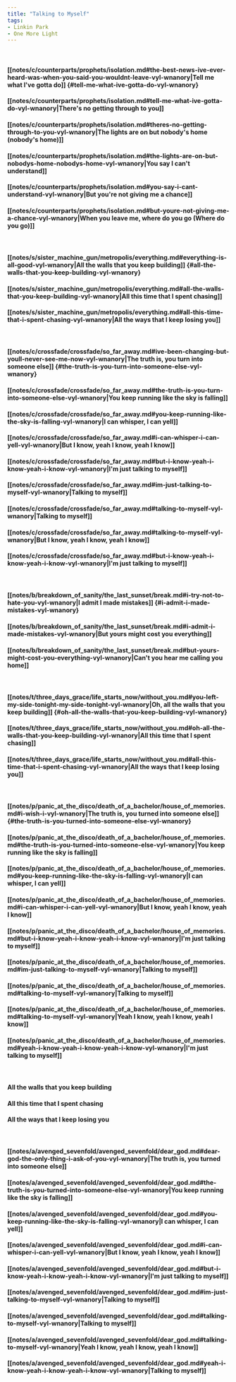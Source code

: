 ```yaml
---
title: "Talking to Myself"
tags:
- Linkin Park
- One More Light
---
```

&nbsp;
#### [[notes/c/counterparts/prophets/isolation.md#the-best-news-ive-ever-heard-was-when-you-said-you-wouldnt-leave-vyl-wnanory|Tell me what I've gotta do]] {#tell-me-what-ive-gotta-do-vyl-wnanory}
#### [[notes/c/counterparts/prophets/isolation.md#tell-me-what-ive-gotta-do-vyl-wnanory|There's no getting through to you]]
#### [[notes/c/counterparts/prophets/isolation.md#theres-no-getting-through-to-you-vyl-wnanory|The lights are on but nobody's home (nobody's home)]]
#### [[notes/c/counterparts/prophets/isolation.md#the-lights-are-on-but-nobodys-home-nobodys-home-vyl-wnanory|You say I can't understand]]
#### [[notes/c/counterparts/prophets/isolation.md#you-say-i-cant-understand-vyl-wnanory|But you're not giving me a chance]]
#### [[notes/c/counterparts/prophets/isolation.md#but-youre-not-giving-me-a-chance-vyl-wnanory|When you leave me, where do you go (Where do you go)]]
&nbsp;
#### [[notes/s/sister_machine_gun/metropolis/everything.md#everything-is-all-good-vyl-wnanory|All the walls that you keep building]] {#all-the-walls-that-you-keep-building-vyl-wnanory}
#### [[notes/s/sister_machine_gun/metropolis/everything.md#all-the-walls-that-you-keep-building-vyl-wnanory|All this time that I spent chasing]]
#### [[notes/s/sister_machine_gun/metropolis/everything.md#all-this-time-that-i-spent-chasing-vyl-wnanory|All the ways that I keep losing you]]
&nbsp;
#### [[notes/c/crossfade/crossfade/so_far_away.md#ive-been-changing-but-youll-never-see-me-now-vyl-wnanory|The truth is, you turn into someone else]] {#the-truth-is-you-turn-into-someone-else-vyl-wnanory}
#### [[notes/c/crossfade/crossfade/so_far_away.md#the-truth-is-you-turn-into-someone-else-vyl-wnanory|You keep running like the sky is falling]]
#### [[notes/c/crossfade/crossfade/so_far_away.md#you-keep-running-like-the-sky-is-falling-vyl-wnanory|I can whisper, I can yell]]
#### [[notes/c/crossfade/crossfade/so_far_away.md#i-can-whisper-i-can-yell-vyl-wnanory|But I know, yeah I know, yeah I know]]
#### [[notes/c/crossfade/crossfade/so_far_away.md#but-i-know-yeah-i-know-yeah-i-know-vyl-wnanory|I'm just talking to myself]]
#### [[notes/c/crossfade/crossfade/so_far_away.md#im-just-talking-to-myself-vyl-wnanory|Talking to myself]]
#### [[notes/c/crossfade/crossfade/so_far_away.md#talking-to-myself-vyl-wnanory|Talking to myself]]
#### [[notes/c/crossfade/crossfade/so_far_away.md#talking-to-myself-vyl-wnanory|But I know, yeah I know, yeah I know]]
#### [[notes/c/crossfade/crossfade/so_far_away.md#but-i-know-yeah-i-know-yeah-i-know-vyl-wnanory|I'm just talking to myself]]
&nbsp;
#### [[notes/b/breakdown_of_sanity/the_last_sunset/break.md#i-try-not-to-hate-you-vyl-wnanory|I admit I made mistakes]] {#i-admit-i-made-mistakes-vyl-wnanory}
#### [[notes/b/breakdown_of_sanity/the_last_sunset/break.md#i-admit-i-made-mistakes-vyl-wnanory|But yours might cost you everything]]
#### [[notes/b/breakdown_of_sanity/the_last_sunset/break.md#but-yours-might-cost-you-everything-vyl-wnanory|Can't you hear me calling you home]]
&nbsp;
#### [[notes/t/three_days_grace/life_starts_now/without_you.md#you-left-my-side-tonight-my-side-tonight-vyl-wnanory|Oh, all the walls that you keep building]] {#oh-all-the-walls-that-you-keep-building-vyl-wnanory}
#### [[notes/t/three_days_grace/life_starts_now/without_you.md#oh-all-the-walls-that-you-keep-building-vyl-wnanory|All this time that I spent chasing]]
#### [[notes/t/three_days_grace/life_starts_now/without_you.md#all-this-time-that-i-spent-chasing-vyl-wnanory|All the ways that I keep losing you]]
&nbsp;
#### [[notes/p/panic_at_the_disco/death_of_a_bachelor/house_of_memories.md#i-wish-i-vyl-wnanory|The truth is, you turned into someone else]] {#the-truth-is-you-turned-into-someone-else-vyl-wnanory}
#### [[notes/p/panic_at_the_disco/death_of_a_bachelor/house_of_memories.md#the-truth-is-you-turned-into-someone-else-vyl-wnanory|You keep running like the sky is falling]]
#### [[notes/p/panic_at_the_disco/death_of_a_bachelor/house_of_memories.md#you-keep-running-like-the-sky-is-falling-vyl-wnanory|I can whisper, I can yell]]
#### [[notes/p/panic_at_the_disco/death_of_a_bachelor/house_of_memories.md#i-can-whisper-i-can-yell-vyl-wnanory|But I know, yeah I know, yeah I know]]
#### [[notes/p/panic_at_the_disco/death_of_a_bachelor/house_of_memories.md#but-i-know-yeah-i-know-yeah-i-know-vyl-wnanory|I'm just talking to myself]]
#### [[notes/p/panic_at_the_disco/death_of_a_bachelor/house_of_memories.md#im-just-talking-to-myself-vyl-wnanory|Talking to myself]]
#### [[notes/p/panic_at_the_disco/death_of_a_bachelor/house_of_memories.md#talking-to-myself-vyl-wnanory|Talking to myself]]
#### [[notes/p/panic_at_the_disco/death_of_a_bachelor/house_of_memories.md#talking-to-myself-vyl-wnanory|Yeah I know, yeah I know, yeah I know]]
#### [[notes/p/panic_at_the_disco/death_of_a_bachelor/house_of_memories.md#yeah-i-know-yeah-i-know-yeah-i-know-vyl-wnanory|I'm just talking to myself]]
&nbsp;
#### All the walls that you keep building
#### All this time that I spent chasing
#### All the ways that I keep losing you
&nbsp;
#### [[notes/a/avenged_sevenfold/avenged_sevenfold/dear_god.md#dear-god-the-only-thing-i-ask-of-you-vyl-wnanory|The truth is, you turned into someone else]]
#### [[notes/a/avenged_sevenfold/avenged_sevenfold/dear_god.md#the-truth-is-you-turned-into-someone-else-vyl-wnanory|You keep running like the sky is falling]]
#### [[notes/a/avenged_sevenfold/avenged_sevenfold/dear_god.md#you-keep-running-like-the-sky-is-falling-vyl-wnanory|I can whisper, I can yell]]
#### [[notes/a/avenged_sevenfold/avenged_sevenfold/dear_god.md#i-can-whisper-i-can-yell-vyl-wnanory|But I know, yeah I know, yeah I know]]
#### [[notes/a/avenged_sevenfold/avenged_sevenfold/dear_god.md#but-i-know-yeah-i-know-yeah-i-know-vyl-wnanory|I'm just talking to myself]]
#### [[notes/a/avenged_sevenfold/avenged_sevenfold/dear_god.md#im-just-talking-to-myself-vyl-wnanory|Talking to myself]]
#### [[notes/a/avenged_sevenfold/avenged_sevenfold/dear_god.md#talking-to-myself-vyl-wnanory|Talking to myself]]
#### [[notes/a/avenged_sevenfold/avenged_sevenfold/dear_god.md#talking-to-myself-vyl-wnanory|Yeah I know, yeah I know, yeah I know]]
#### [[notes/a/avenged_sevenfold/avenged_sevenfold/dear_god.md#yeah-i-know-yeah-i-know-yeah-i-know-vyl-wnanory|Talking to myself]]

